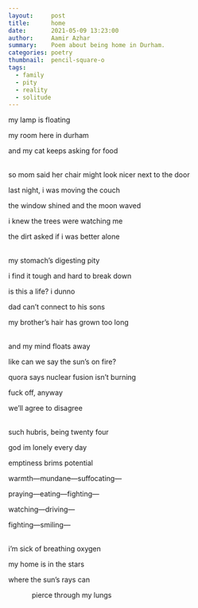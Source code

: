 ```yaml
---
layout:     post
title:      home
date:       2021-05-09 13:23:00
author:     Aamir Azhar
summary:    Poem about being home in Durham.
categories: poetry
thumbnail:  pencil-square-o
tags:
  - family
  - pity
  - reality
  - solitude
---
```

my lamp is floating

my room here in durham

and my cat keeps asking for food

<br>
so mom said her chair might look nicer next to the door

last night, i was moving the couch

the window shined and the moon waved

i knew the trees were watching me

the dirt asked if i was better alone

<br>
my stomach’s digesting pity

i find it tough and hard to break down

is this a life? i dunno

dad can’t connect to his sons

my brother’s hair has grown too long

<br>
and my mind floats away

like can we say the sun’s on fire?

quora says nuclear fusion isn’t burning

fuck off, anyway

we’ll agree to disagree

<br>
such hubris, being twenty four

god im lonely every day

emptiness brims potential

warmth—mundane—suffocating—

praying—eating—fighting—

watching—driving—

fighting—smiling—

<br>
i’m sick of breathing oxygen

my home is in the stars

where the sun’s rays can

&nbsp;&nbsp;&nbsp;&nbsp;&nbsp;&nbsp;&nbsp;&nbsp;&nbsp;&nbsp;&nbsp;&nbsp;pierce through my lungs
